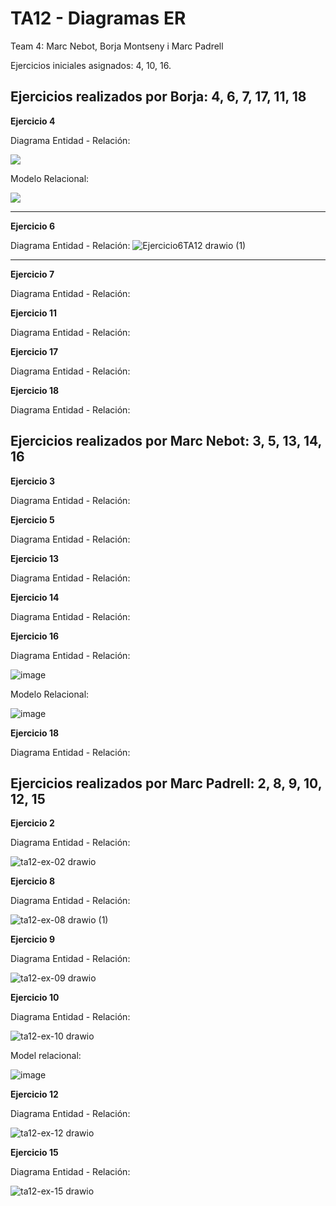 # TA12 - Diagramas ER
Team 4: Marc Nebot, Borja Montseny i Marc Padrell

Ejercicios iniciales asignados: 4, 10, 16.

## Ejercicios realizados por Borja: 4, 6, 7, 17, 11, 18

**Ejercicio 4**

Diagrama Entidad - Relación:

<img src="https://cdn.discordapp.com/attachments/959500501957877760/966641394435391568/unknown.png">

Modelo Relacional:

<img src="https://cdn.discordapp.com/attachments/959500501957877760/966652562637987860/unknown.png">

<hr>

**Ejercicio 6**

Diagrama Entidad - Relación:
![Ejercicio6TA12 drawio (1)](https://user-images.githubusercontent.com/68342939/164627859-889eb3c4-70ad-44d2-8ede-cda0acd33207.png)

<hr>

**Ejercicio 7**

Diagrama Entidad - Relación:



**Ejercicio 11**

Diagrama Entidad - Relación:



**Ejercicio 17**

Diagrama Entidad - Relación:



**Ejercicio 18**

Diagrama Entidad - Relación:


## Ejercicios realizados por Marc Nebot: 3, 5, 13, 14, 16

**Ejercicio 3**

Diagrama Entidad - Relación:



**Ejercicio 5**

Diagrama Entidad - Relación:



**Ejercicio 13**

Diagrama Entidad - Relación:



**Ejercicio 14**

Diagrama Entidad - Relación:



**Ejercicio 16**

Diagrama Entidad - Relación:

![image](https://user-images.githubusercontent.com/103039613/164432849-e4cd3f12-692b-4b03-bf63-3e58cf8b4e9c.png)

Modelo Relacional:

![image](https://user-images.githubusercontent.com/103039613/164432954-76efa8e5-d687-4575-a4ea-7cbb67426158.png)

**Ejercicio 18**

Diagrama Entidad - Relación:


## Ejercicios realizados por Marc Padrell: 2, 8, 9, 10, 12, 15

**Ejercicio 2**

Diagrama Entidad - Relación:

![ta12-ex-02 drawio](https://user-images.githubusercontent.com/79224406/164485762-13cd1841-6969-49b9-925c-aeae55bb80d7.png)

**Ejercicio 8**

Diagrama Entidad - Relación:

![ta12-ex-08 drawio (1)](https://user-images.githubusercontent.com/79224406/164498736-289b9739-c845-4bab-aa37-6ded805d2a5d.png)

**Ejercicio 9**

Diagrama Entidad - Relación:

![ta12-ex-09 drawio](https://user-images.githubusercontent.com/79224406/164502225-9cddf273-ff90-4a7d-a9d7-091f4bb3d869.png)

**Ejercicio 10**

Diagrama Entidad - Relación:

![ta12-ex-10 drawio](https://user-images.githubusercontent.com/79224406/164705090-0acbc53f-0c4e-4878-a563-f5354ef8a7e0.png)

Model relacional: <br>

![image](https://user-images.githubusercontent.com/79224406/164705299-d7495109-b22a-4ba1-a026-a0914ebadbee.png)

**Ejercicio 12**

Diagrama Entidad - Relación:

![ta12-ex-12 drawio](https://user-images.githubusercontent.com/79224406/164509036-5a3af0a6-4e44-4b4d-bb2a-a3c32530df13.png)

**Ejercicio 15**

Diagrama Entidad - Relación:

![ta12-ex-15 drawio](https://user-images.githubusercontent.com/79224406/164510333-e98b31bf-3d24-4aa2-b4ef-661820996e5e.png)


